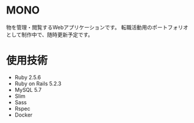 # MONO
物を管理・閲覧するWebアプリケーションです。
転職活動用のポートフォリオとして制作中で、随時更新予定です。

# 使用技術
- Ruby 2.5.6
- Ruby on Rails 5.2.3
- MySQL 5.7
- Slim
- Sass
- Rspec
- Docker